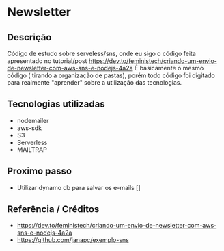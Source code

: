# Newsletter
## Descrição
Código de estudo sobre serveless/sns, onde eu sigo o código feita apresentado no tutorial/post https://dev.to/feministech/criando-um-envio-de-newsletter-com-aws-sns-e-nodejs-4a2a
É basicamente o mesmo código ( tirando a organização de pastas), porém todo código foi digitado para realmente "aprender" sobre a utilização das tecnologias.

## Tecnologias utilizadas
- nodemailer
- aws-sdk
- S3
- Serverless
- MAILTRAP

## Proximo passo
- Utilizar dynamo db para salvar os e-mails []


## Referência / Créditos
- https://dev.to/feministech/criando-um-envio-de-newsletter-com-aws-sns-e-nodejs-4a2a
- https://github.com/janapc/exemplo-sns
